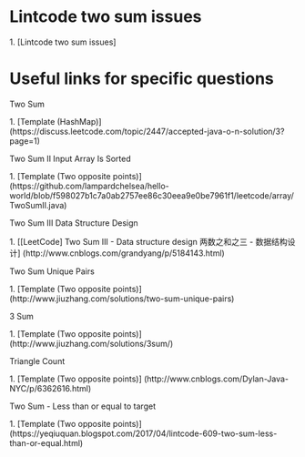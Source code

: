 # Lintcode two sum issues
<p>1. [Lintcode two sum issues]

# Useful links for specific questions
<p>Two Sum
<p>1. [Template (HashMap)] (https://discuss.leetcode.com/topic/2447/accepted-java-o-n-solution/3?page=1)

<p>Two Sum II Input Array Is Sorted
<p>1. [Template (Two opposite points)] (https://github.com/lampardchelsea/hello-world/blob/f598027b1c7a0ab2757ee86c30eea9e0be7961f1/leetcode/array/TwoSumII.java)

<p>Two Sum III Data Structure Design
<p>1. [[LeetCode] Two Sum III - Data structure design 两数之和之三 - 数据结构设计] (http://www.cnblogs.com/grandyang/p/5184143.html)

<p>Two Sum Unique Pairs
<p>1. [Template (Two opposite points)] (http://www.jiuzhang.com/solutions/two-sum-unique-pairs)

<p>3 Sum
<p>1. [Template (Two opposite points)] (http://www.jiuzhang.com/solutions/3sum/)

<p>Triangle Count
<p>1. [Template (Two opposite points)] (http://www.cnblogs.com/Dylan-Java-NYC/p/6362616.html)

<p>Two Sum - Less than or equal to target
<p>1. [Template (Two opposite points)] (https://yeqiuquan.blogspot.com/2017/04/lintcode-609-two-sum-less-than-or-equal.html)
